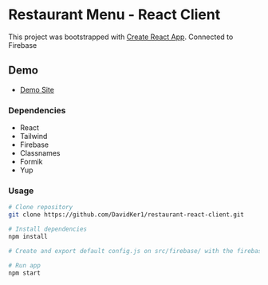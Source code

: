 # Restaurant Menu - React Client

This project was bootstrapped with [Create React App](https://github.com/facebook/create-react-app). Connected to Firebase

## Demo
- [Demo Site](https://restaurant-client-vs.netlify.app/)

### Dependencies
- React
- Tailwind
- Firebase
- Classnames
- Formik
- Yup

### Usage
```sh
# Clone repository
git clone https://github.com/DavidKer1/restaurant-react-client.git

# Install dependencies
npm install

# Create and export default config.js on src/firebase/ with the firebase config

# Run app
npm start
```

